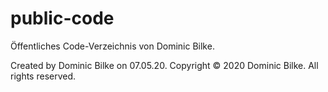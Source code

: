 # public-code
Öffentliches Code-Verzeichnis von Dominic Bilke.

Created by Dominic Bilke on 07.05.20.
Copyright © 2020 Dominic Bilke. All rights reserved.
